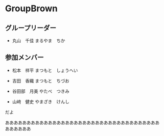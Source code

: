 # GroupBrown

## グループリーダー
- 丸山　千佳
まるやま　ちか

## 参加メンバー

- 松本　祥平
まつもと　しょうへい

- 吉田　香織
まつもと　ちづお

- 谷田部　月美
やたべ　つきみ

- 山﨑　健史
やまざき　けんし

だよ



ああああああああああああああああああああああああああああああああああああああああああ